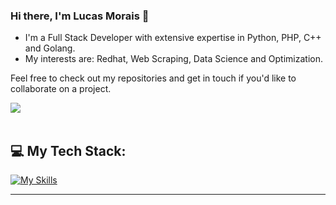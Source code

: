 ### Hi there, I'm Lucas Morais 👋

- I'm a Full Stack Developer with extensive expertise in Python, PHP, C++ and Golang.
- My interests are: Redhat, Web Scraping, Data Science and Optimization.

Feel free to check out my repositories and get in touch if you'd like to collaborate on a project.
 
<div>
  <a href="https://www.linkedin.com/in/moraisdev/" target="_blank"><img src="https://img.shields.io/badge/-LinkedIn-%230077B5?style=for-the-badge&logo=linkedin&logoColor=white" target="_blank"></a> 
</div>

<br/>

<h2>💻 My Tech Stack:</h2>

[![My Skills](https://skillicons.dev/icons?i=python,php,cpp,selenium,flask,fastapi,gcp,azure,git,mysql,mongodb,js,html,css,docker&perline=12)](https://skillicons.dev)


---
